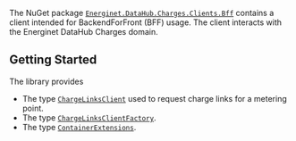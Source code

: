 The NuGet package [`Energinet.DataHub.Charges.Clients.Bff`](https://www.nuget.org/packages/Energinet.DataHub.Charges.Clients.Bff/) contains a client intended for BackendForFront (BFF) usage.
The client interacts with the Energinet DataHub Charges domain.

## Getting Started

The library provides

- The type [`ChargeLinksClient`](https://github.com/Energinet-DataHub/geh-charges/blob/main/source/Energinet.Charges.Libraries/source/Energinet.DataHub.Charges.Clients.Bff/ChargeLinksClient.cs) used to request charge links for a metering point.
- The type [`ChargeLinksClientFactory`](https://github.com/Energinet-DataHub/geh-charges/blob/main/source/Energinet.Charges.Libraries/source/Energinet.DataHub.Charges.Clients.Bff/ChargeLinksClientFactory.cs).
- The type [`ContainerExtensions`](https://github.com/Energinet-DataHub/geh-charges/blob/main/source/Energinet.Charges.Libraries/source/Energinet.DataHub.Charges.Clients.Bff/ContainerExtensions.cs).
